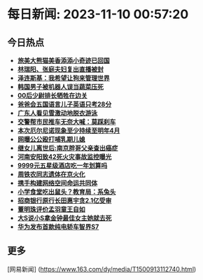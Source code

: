 
# 每日新闻: 2023-11-10 00:57:20
## 今日热点

- **[旅美大熊猫美香添添小奇迹已回国](https://www.163.com/search?keyword=%E6%97%85%E7%BE%8E%E5%A4%A7%E7%86%8A%E7%8C%AB%E7%BE%8E%E9%A6%99%E6%B7%BB%E6%B7%BB%E5%B0%8F%E5%A5%87%E8%BF%B9%E5%B7%B2%E5%9B%9E%E5%9B%BD)**
- **[林瑞阳、张庭夫妇复出直播被封](https://www.163.com/search?keyword=%E6%9E%97%E7%91%9E%E9%98%B3%E3%80%81%E5%BC%A0%E5%BA%AD%E5%A4%AB%E5%A6%87%E5%A4%8D%E5%87%BA%E7%9B%B4%E6%92%AD%E8%A2%AB%E5%B0%81)**
- **[泽连斯基：我希望让狗来管理世界](https://www.163.com/search?keyword=%E6%B3%BD%E8%BF%9E%E6%96%AF%E5%9F%BA%EF%BC%9A%E6%88%91%E5%B8%8C%E6%9C%9B%E8%AE%A9%E7%8B%97%E6%9D%A5%E7%AE%A1%E7%90%86%E4%B8%96%E7%95%8C)**
- **[韩国男子被机器人误当蔬菜压死](https://www.163.com/search?keyword=%E9%9F%A9%E5%9B%BD%E7%94%B7%E5%AD%90%E8%A2%AB%E6%9C%BA%E5%99%A8%E4%BA%BA%E8%AF%AF%E5%BD%93%E8%94%AC%E8%8F%9C%E5%8E%8B%E6%AD%BB)**
- **[00后少尉排长牺牲在边关](https://www.163.com/search?keyword=00%E5%90%8E%E5%B0%91%E5%B0%89%E6%8E%92%E9%95%BF%E7%89%BA%E7%89%B2%E5%9C%A8%E8%BE%B9%E5%85%B3)**
- **[爸爸会五国语言儿子英语只考28分](https://www.163.com/search?keyword=%E7%88%B8%E7%88%B8%E4%BC%9A%E4%BA%94%E5%9B%BD%E8%AF%AD%E8%A8%80%E5%84%BF%E5%AD%90%E8%8B%B1%E8%AF%AD%E5%8F%AA%E8%80%8328%E5%88%86)**
- **[广东人看见雪激动地脱衣游泳](https://www.163.com/search?keyword=%E5%B9%BF%E4%B8%9C%E4%BA%BA%E7%9C%8B%E8%A7%81%E9%9B%AA%E6%BF%80%E5%8A%A8%E5%9C%B0%E8%84%B1%E8%A1%A3%E6%B8%B8%E6%B3%B3)**
- **[交警帮市民推车无奈大喊：莫踩刹车](https://www.163.com/search?keyword=%E4%BA%A4%E8%AD%A6%E5%B8%AE%E5%B8%82%E6%B0%91%E6%8E%A8%E8%BD%A6%E6%97%A0%E5%A5%88%E5%A4%A7%E5%96%8A%EF%BC%9A%E8%8E%AB%E8%B8%A9%E5%88%B9%E8%BD%A6)**
- **[本次厄尔尼诺现象至少持续至明年4月](https://www.163.com/search?keyword=%E6%9C%AC%E6%AC%A1%E5%8E%84%E5%B0%94%E5%B0%BC%E8%AF%BA%E7%8E%B0%E8%B1%A1%E8%87%B3%E5%B0%91%E6%8C%81%E7%BB%AD%E8%87%B3%E6%98%8E%E5%B9%B44%E6%9C%88)**
- **[网曝公公殴打哺乳期儿媳](https://www.163.com/search?keyword=%E7%BD%91%E6%9B%9D%E5%85%AC%E5%85%AC%E6%AE%B4%E6%89%93%E5%93%BA%E4%B9%B3%E6%9C%9F%E5%84%BF%E5%AA%B3)**
- **[继女儿离世后:南京胖哥父亲查出癌症](https://www.163.com/search?keyword=%E7%BB%A7%E5%A5%B3%E5%84%BF%E7%A6%BB%E4%B8%96%E5%90%8E+%E5%8D%97%E4%BA%AC%E8%83%96%E5%93%A5%E7%88%B6%E4%BA%B2%E6%9F%A5%E5%87%BA%E7%99%8C%E7%97%87)**
- **[河南安阳致42死火灾事故监控曝光](https://www.163.com/search?keyword=%E6%B2%B3%E5%8D%97%E5%AE%89%E9%98%B3%E8%87%B442%E6%AD%BB%E7%81%AB%E7%81%BE%E4%BA%8B%E6%95%85%E7%9B%91%E6%8E%A7%E6%9B%9D%E5%85%89)**
- **[9999元五星级酒店吃一年划算吗](https://www.163.com/search?keyword=9999%E5%85%83%E4%BA%94%E6%98%9F%E7%BA%A7%E9%85%92%E5%BA%97%E5%90%83%E4%B8%80%E5%B9%B4%E5%88%92%E7%AE%97%E5%90%97)**
- **[周铁农同志遗体在京火化](https://www.163.com/search?keyword=%E5%91%A8%E9%93%81%E5%86%9C%E5%90%8C%E5%BF%97%E9%81%97%E4%BD%93%E5%9C%A8%E4%BA%AC%E7%81%AB%E5%8C%96)**
- **[携手构建网络空间命运共同体](https://www.163.com/search?keyword=%E6%90%BA%E6%89%8B%E6%9E%84%E5%BB%BA%E7%BD%91%E7%BB%9C%E7%A9%BA%E9%97%B4%E5%91%BD%E8%BF%90%E5%85%B1%E5%90%8C%E4%BD%93)**
- **[小学食堂吃出鼠头？教育局：系兔头](https://www.163.com/search?keyword=%E5%B0%8F%E5%AD%A6%E9%A3%9F%E5%A0%82%E5%90%83%E5%87%BA%E9%BC%A0%E5%A4%B4%EF%BC%9F%E6%95%99%E8%82%B2%E5%B1%80%EF%BC%9A%E7%B3%BB%E5%85%94%E5%A4%B4)**
- **[招商银行原行长田惠宇贪2.1亿受审](https://www.163.com/search?keyword=%E6%8B%9B%E5%95%86%E9%93%B6%E8%A1%8C%E5%8E%9F%E8%A1%8C%E9%95%BF%E7%94%B0%E6%83%A0%E5%AE%87%E8%B4%AA2.1%E4%BA%BF%E5%8F%97%E5%AE%A1)**
- **[董明珠评价孟羽童王自如](https://www.163.com/search?keyword=%E8%91%A3%E6%98%8E%E7%8F%A0%E8%AF%84%E4%BB%B7%E5%AD%9F%E7%BE%BD%E7%AB%A5%E7%8E%8B%E8%87%AA%E5%A6%82)**
- **[大S说小S拿金钟最佳女主她就去死](https://www.163.com/search?keyword=%E5%A4%A7S%E8%AF%B4%E5%B0%8FS%E6%8B%BF%E9%87%91%E9%92%9F%E6%9C%80%E4%BD%B3%E5%A5%B3%E4%B8%BB%E5%A5%B9%E5%B0%B1%E5%8E%BB%E6%AD%BB)**
- **[华为发布首款纯电轿车智界S7](https://www.163.com/search?keyword=%E5%8D%8E%E4%B8%BA%E5%8F%91%E5%B8%83%E9%A6%96%E6%AC%BE%E7%BA%AF%E7%94%B5%E8%BD%BF%E8%BD%A6%E6%99%BA%E7%95%8CS7)**

## 更多
[网易新闻] (https://www.163.com/dy/media/T1500913112740.html)
